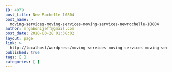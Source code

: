 ```yaml
---
ID: 4079
post_title: New Rochelle 10804
post_name: >
  moving-services-moving-services-moving-services-newrochelle-10804
author: mrgabonijeff@gmail.com
post_date: 2018-03-28 01:38:02
layout: page
link: >
  http://localhost/wordpress/moving-services-moving-services-moving-services-newrochelle-10804/
published: true
tags: [ ]
categories: [ ]
---
```

